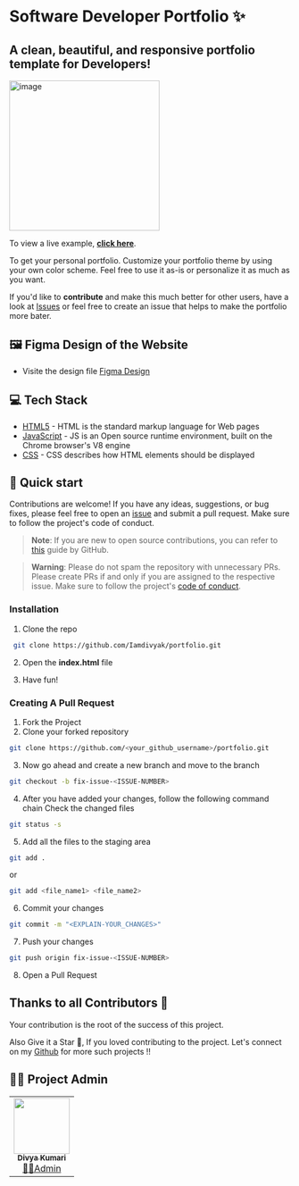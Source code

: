# Software Developer Portfolio ✨

## A clean, beautiful, and responsive portfolio template for Developers!
<img width="269" alt="image" src="https://github.com/Iamdivyak/portfolio/assets/102896170/2e6786ff-6568-41bf-983f-c92228eb7dfd">

To view a live example, **[click here](https://iamdivyak.github.io/portfolio/)**.

To get your personal portfolio. Customize your portfolio theme by using your own color scheme. Feel free to use it as-is or personalize it as much as you want.

If you'd like to **contribute** and make this much better for other users, have a look at [Issues](https://github.com/Iamdivyak/portfolio/issues) or feel free to create an issue that helps to make the portfolio more bater.


## 🖼️ Figma Design of the Website

- Visite the design file [Figma Design](https://www.figma.com/file/wKcuUSuG9uEbaXL4TytRzG/my-profile%2Fportfolio-design?type=design&node-id=0%3A1&mode=design&t=TgSPcyjNpZr9n8YT-1)


## 💻 Tech Stack

- [HTML5](https://developer.mozilla.org/en-US/docs/Glossary/HTML5) - HTML is the standard markup language for Web pages
- [JavaScript](https://tc39.es/) - JS is an Open source runtime environment, built on the Chrome browser's V8 engine
- [CSS](https://developer.mozilla.org/en-US/docs/Web/CSS) - CSS describes how HTML elements should be displayed

## 🚀 Quick start

Contributions are welcome! If you have any ideas, suggestions, or bug fixes, please feel free to open an [issue](https://github.com/Iamdivyak/portfolio/issues) and submit a pull request. Make sure to follow the project's code of conduct.

> **Note**: If you are new to open source contributions, you can refer to [this](https://opensource.guide/how-to-contribute/) guide by GitHub.

> **Warning**: Please do not spam the repository with unnecessary PRs. Please create PRs if and only if you are assigned to the respective issue. Make sure to follow the project's [code of conduct](/CODE_OF_CONDUCT.md).

### Installation

1. Clone the repo

```sh
 git clone https://github.com/Iamdivyak/portfolio.git
```

2. Open the **index.html** file

3. Have fun!

### Creating A Pull Request

1. Fork the Project
2. Clone your forked repository

```sh
git clone https://github.com/<your_github_username>/portfolio.git
```
3. Now go ahead and create a new branch and move to the branch
```sh
git checkout -b fix-issue-<ISSUE-NUMBER>
```
4. After you have added your changes, follow the following command chain
   Check the changed files
```sh
git status -s
```

5. Add all the files to the staging area
```sh
git add .
```
 or
```sh
git add <file_name1> <file_name2>
```
6. Commit your changes
```sh
git commit -m "<EXPLAIN-YOUR_CHANGES>"
```
7. Push your changes
```sh
git push origin fix-issue-<ISSUE-NUMBER>
```
8. Open a Pull Request

## Thanks to all Contributors 💪
Your contribution is the root of the success of this project.

Also Give it a Star 🌟, If you loved contributing to the project. 
Let's connect on my [Github](https://github.com/Iamdivyak) for more such projects !!

## 👩‍💻 Project Admin

<table>
	<tr>
		<td align="center">
			<a href="https://github.com/Iamdivyak">
				<img src="https://avatars.githubusercontent.com/u/102896170?v=4" width="100px" alt="" />
				<br /> <sub><b>Divya Kumari</b></sub>
			</a>
			<br /> <a href="https://github.com/Iamdivyak"> 
		👩‍💻Admin
	    </a>
		</td>
	</tr>
</table>
